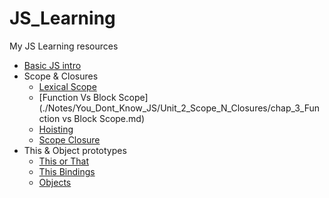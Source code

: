 # JS_Learning
My JS Learning resources

- [Basic JS intro](./Notes/You_Dont_Know_JS/Unit_1_Up_N_Going/YDKJS_Up_N_Going.md)
- Scope & Closures
	- [Lexical Scope](./Notes/You_Dont_Know_JS/Unit_2_Scope_N_Closures/chap_1_Scope_chap_2_Lexical_Scope.md)
	- [Function Vs Block Scope](./Notes/You_Dont_Know_JS/Unit_2_Scope_N_Closures/chap_3_Function vs Block Scope.md)
	- [Hoisting](./Notes/You_Dont_Know_JS/Unit_2_Scope_N_Closures/chap_4_Hoisting.md)
	- [Scope Closure](./Notes/You_Dont_Know_JS/Unit_2_Scope_N_Closures/chap_5_Scope_Closure.md)
- This & Object prototypes
	- [This or That](./Notes/You_Dont_Know_JS/Unit_3_this_N_Object_Prototypes/chap_1_this_Or_That.md)
	- [This Bindings](./Notes/You_Dont_Know_JS/Unit_3_this_N_Object_Prototypes/chap_2_this_All_Makes_Sense_Now!.md)
	- [Objects](./Notes/You_Dont_Know_JS/Unit_3_this_N_Object_Prototypes/chap_3_Objects.md)
